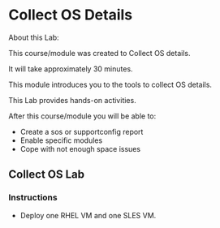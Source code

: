 # Collect OS Details

About this Lab:

This course/module was created to Collect OS details.

It will take approximately 30 minutes.

This module introduces you to the tools to collect OS details. 

This Lab provides hands-on activities.

After this course/module you will be able to:
-	Create a sos or supportconfig report 
- 	Enable specific modules
- 	Cope with not enough space issues



## Collect OS Lab

### Instructions

- Deploy one RHEL VM and one SLES VM. 

